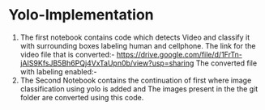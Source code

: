 # Yolo-Implementation
1) The first notebook contains code which detects Video and classify it with surrounding boxes labeling human and cellphone.
The link for the video file that is converted:- https://drive.google.com/file/d/1FrTn-jAIS9KfsJB5Bh6PQj4VxTaUpn0b/view?usp=sharing
The converted file with labeling enabled:- 
2) The Second Notebook contains the continuation of first where image classification using yolo is added and The images present in the the git folder are converted using this code.
